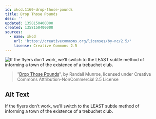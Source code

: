 ```yaml
---
id: xkcd.1160-drop-those-pounds
title: Drop Those Pounds
desc: ''
updated: 1358150400000
created: 1358150400000
sources:
  - name: xkcd
    url: 'https://creativecommons.org/licenses/by-nc/2.5/'
    license: Creative Commons 2.5
---
```

![If the flyers don't work, we'll switch to the LEAST subtle method of informing a town of the existence of a trebuchet club.](https://imgs.xkcd.com/comics/drop_those_pounds.png)
> "[Drop Those Pounds](https://xkcd.com/1160/)", by Randall Munroe, licensed under Creative Commons Attribution-NonCommercial 2.5 License

## Alt Text
If the flyers don't work, we'll switch to the LEAST subtle method of informing a town of the existence of a trebuchet club.
